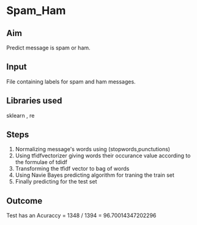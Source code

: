 # Spam_Ham
## Aim 
Predict message is spam or ham. <br/>

## Input
File containing labels for spam and ham messages.<br/>

## Libraries used 
sklearn , re <br/>

## Steps
1) Normalizing message's words using (stopwords,punctutions)<br>
2) Using tfidfvectorizer giving words their occurance value according to the formulae of tdidf <br>
3) Transforming the tfidf vector to bag of words<br>
4) Using Navie Bayes predicting algorithm for traning the train set<br>
5) Finally predicting for the test set<br>

## Outcome
Test has an  Acuraccy =  1348 / 1394  =  96.70014347202296
